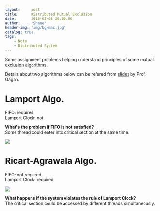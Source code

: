 ```yaml
---
layout:     post
title:      Distributed Mutual Exclusion
date:       2018-02-08 20:00:00
author:     "Shane"
header-img: "img/bg-mac.jpg"
catalog: true
tags:
    - Note
    - Distributed System
---
```

Some assignment problems helping understand principles of some mutual exclusion algorithms.
<!--more-->
Details about two algorithms below can be refered from [slides](http://web.cse.ohio-state.edu/~agrawal.28/760/Slides/feb7.pdf) by Prof. Gagan.

# Lamport Algo.

FIFO: required<br>
Lamport Clock: not

**What's the problem if FIFO is not satisfied?**<br>
Some thread could enter into critical section at the same time.

![](https://i.imgur.com/IAViyC8.jpg)

# Ricart-Agrawala Algo.

FIFO: not required<br>
Lamport Clock: required

![](https://i.imgur.com/wuRqGVz.jpg)

**What happens if the system violates the rule of Lamport Clock?**<br>
The critical section could be accessed by different threads simultaneously.
